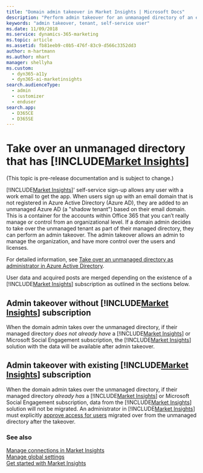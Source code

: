 ```yaml
---
title: "Domain admin takeover in Market Insights | Microsoft Docs"
description: "Perform admin takeover for an unmanaged directory of an email domain."
keywords: "admin takeover, tenant, self-service user"
ms.date: 11/09/2018
ms.service: dynamics-365-marketing
ms.topic: article
ms.assetid: fb81eeb9-c0b5-476f-83c9-d566c3352dd3
author: m-hartmann
ms.author: mhart
manager: shellyha
ms.custom: 
  - dyn365-a11y
  - dyn365-ai-marketinsights
search.audienceType: 
  - admin
  - customizer
  - enduser
search.app: 
  - D365CE
  - D365SE
---
```


# Take over an unmanaged directory that has [!INCLUDE[Market Insights](../includes/pn-market-insights-short.md)]

(This topic is pre-release documentation and is subject to change.)

[!INCLUDE[Market Insights](../includes/pn-market-insights-short.md)]' self-service sign-up allows any user with a work email to get the app. When users sign up with an email domain that is not registered in Azure Active Directory (Azure AD), they are added to an unmanaged Azure AD (a "shadow tenant") based on their email domain. This is a container for the accounts within Office 365 that you can’t really manage or control from an organizational level. If a domain admin decides to take over the unmanaged tenant as part of their managed directory, they can perform an admin takeover. The admin takeover allows an admin to manage the organization, and have more control over the users and licenses.

For detailed information, see [Take over an unmanaged directory as administrator in Azure Active Directory](https://docs.microsoft.com/azure/active-directory/users-groups-roles/domains-admin-takeover).

User data and acquired posts are merged depending on the existence of a [!INCLUDE[Market Insights](../includes/pn-market-insights-short.md)] subscription as outlined in the sections below. 

## Admin takeover without [!INCLUDE[Market Insights](../includes/pn-market-insights-short.md)] subscription

When the domain admin takes over the unmanaged directory, if their managed directory *does not already have* a [!INCLUDE[Market Insights](../includes/pn-market-insights-short.md)] or Microsoft Social Engagement subscription, the [!INCLUDE[Market Insights](../includes/pn-market-insights-short.md)] solution with the data will be available after admin takeover.

## Admin takeover with existing [!INCLUDE[Market Insights](../includes/pn-market-insights-short.md)] subscription

When the domain admin takes over the unmanaged directory, if their managed directory *already has* a [!INCLUDE[Market Insights](../includes/pn-market-insights-short.md)] or Microsoft Social Engagement subscription, data from the [!INCLUDE[Market Insights](../includes/pn-market-insights-short.md)] solution will not be migrated. An administrator in [!INCLUDE[Market Insights](../includes/pn-market-insights-short.md)] must explicitly [approve access for users](assign-user-roles.md#approve-a-new-user) migrated over from the unmanaged directory after the takeover. 

### See also

[Manage connections in Market Insights](manage-connections.md)    
[Manage global settings](manage-global-settings.md)    
[Get started with Market Insights](get-started.md)
